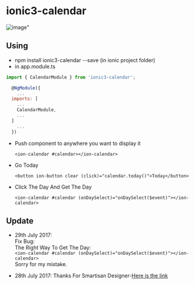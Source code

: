 # ionic3-calendar

![image](https://github.com/laker007/ionic3-calendar/blob/master/calendar.png?raw=true)"

## Using

- npm install ionic3-calendar --save (in ionic project folder)
- in app.module.ts

``` javascript
import { CalendarModule } from 'ionic3-calendar';

  @NgModule({
    ...
  imports: [
    ...
    CalendarModule,
    ...
  ]
    ...
  })
```

- Push component to anywhere you want to display it

  `<ion-calendar #calendar></ion-calendar>`

- Go Today

  `<button ion-button clear (click)="calendar.today()">Today</button>`

- Click The Day And Get The Day

  `<ion-calendar #calendar (onDaySelect)="onDaySelect($event)"></ion-calendar>`

## Update

- 29th July 2017:   
  Fix Bug:    
  The Right Way To Get The Day:
  <br>`<ion-calendar #calendar (onDaySelect)="onDaySelect($event)"></ion-calendar>`
  <br>Sorry for my mistake.

- 28th July 2017:   Thanks For Smartisan Designer-[Here is the link](https://dribbble.com/smartisan_design)
